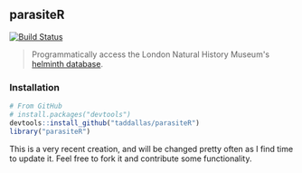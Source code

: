 ## parasiteR

[![Build Status](https://travis-ci.org/taddallas/parasiteR.svg)](https://travis-ci.org/taddallas/parasiteR)

> Programmatically access the London Natural History Museum's [helminth database](http://www.nhm.ac.uk/research-curation/scientific-resources/taxonomy-systematics/host-parasites/index.html). 


### Installation

```r
# From GitHub
# install.packages("devtools")
devtools::install_github("taddallas/parasiteR")
library("parasiteR")
```

This is a very recent creation, and will be changed pretty often as I find time to update it. Feel free to fork it and contribute some functionality. 
